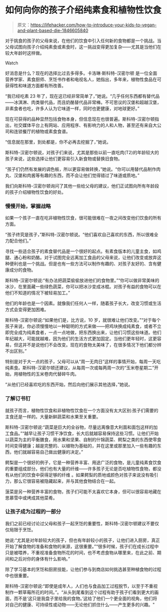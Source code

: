 # 如何向你的孩子介绍纯素食和植物性饮食

> 原文：<https://lifehacker.com/how-to-introduce-your-kids-to-vegan-and-plant-based-die-1846605840>

对于挑食的孩子的父母来说，在他们的饮食中引入任何新的食物都是一个挑战。当父母试图向孩子介绍纯素食或素食时，这一挑战变得更加复杂——尤其是当他们在较大年龄时这样做。

Watch

好消息是什么？现在的选择比过去多得多。卡洛琳·斯科特-汉密尔顿 是一位全面营养学家、素食厨师、烹饪书作者和电视名人，她指出，多年来，植物性食品在可获得性和味道方面都有所改善。

“我已经吃素 23 年了，现在这已经非常简单了，”她说。“几乎任何东西都有替代品——冰淇淋、肉类替代品，而且奶酪替代品非常棒。不可思议的汉堡和超越汉堡，非素食者也吃，许多人认为它味道一样，同时也更健康，对地球更好。”

现在可获得的品种显然包括食物本身，但信息现在也很普遍。斯科特-汉密尔顿指出，社交媒体平台上有网站、应用程序、有影响力的人和人物，甚至还有来自大公司和连锁餐厅的植物或素食食谱。

“信息就在那里，到处都是，你不必再去挖掘了，”她说。

斯科特-汉密尔顿说，对孩子们来说，尤其是那些以前一直吃肉(T2)的年龄较大的孩子来说，这些选择让他们更容易引入新食物或替换旧食物。

“孩子们仍然有发展的调色板，所以更容易做转换，”她说。“你可以用替代品制作肉丸、汉堡和肉酱等有趣的东西，而不会让他们觉得错过了味道或质地。”

我们向斯科特-汉密尔顿询问了其他一些给父母的建议，他们正试图向所有年龄段的孩子介绍植物性饮食的好处。

### **慢慢开始，掌握战略**

如果一个孩子一直在吃非植物性饮食，很可能很难在一夜之间改变他们饮食的所有方面。

“孩子终究是孩子，”斯科特-汉密尔顿说。“他们喜欢自己喜欢的东西，所以很难全力配合他们。”

寻找一些适合孩子的素食替代品是一个很好的起点。有素食版本的儿童主食，如鸡腿、通心粉和奶酪。对于试图完全远离加工食品的父母来说，让他们改变或放弃这种便利也是一个挑战。但是也有一些方法可以制作有趣的、对孩子友好的、含有健康成分的食物。

斯科特-汉密尔顿说:“有办法把蔬菜偷偷放进他们的食物里。”“你可以做非常美味的冰沙，在里面藏一些绿色蔬菜，你可以把冰沙变成冰棍。对孩子有益的食物可以在他们不知道的情况下被轻易加工。”

他们的年龄也是一个因素。就像我们任何人一样，随着孩子长大，改变习惯或生活方式会变得更加困难。

斯科特-汉密尔顿说:“如果他们是，比方说，10 岁，就很难让他们改变。”“对于每个孩子来说，你必须慢慢地以一种聪明的方式来做——把鸡块换成纯素食，或者不立即完全成为纯素食者，一点一点地做，把东西换出来，让他们习惯这些味道。他们年纪越大，可能就越难，因为他们的生活方式更加固定。当他们更年轻时，这更容易，但这并不是说他们不会改变。现在的食物太美味了，在很多情况下他们都分辨不出区别。”

特别是对于大一点的孩子，父母可以从“周一无肉日”这样的事情开始，每周一天吃纯素食。斯科特-汉密尔顿还建议，从每周一次或每两周一次的“玉米卷星期二”开始，用植物性的玉米卷肉代替碎牛肉。

“从他们已经喜欢吃的东西开始，然后向他们展示其他选择，”她说。

### **了解订书钉**

就孩子而言，植物性饮食和非植物性饮食在一个方面没有太大区别:孩子们需要的主食还是一样的。大量新鲜蔬菜和水果至关重要。

斯科特-汉密尔顿说:“蔬菜是巨大的全谷物，尽量远离像意大利面和面包这样的加工食品。”“越早让孩子习惯干净饮食，长大后就越容易保持这些习惯。让他们开始以蔬菜为主的平衡膳食，用水果和坚果、自制的什锦蔬菜、鳄梨之类的东西使零食时间变得健康；越是完整的、以植物为基础的，并在这里或那里加入一些有趣的东西，他们就越容易自己做出健康的决定。”

鳄梨是一个很好的例子，它是一种营养丰富、用途广泛的食物，是儿童纯素食饮食的重要组成部分。他们也有大量的纤维——许多孩子无论是否吃植物性食物，都没有从他们的饮食中获得足够的纤维 。如果鳄梨的质地或颜色对孩子来说没有吸引力，那么它很容易被隐藏起来，并与其他食物结合在一起。

菠菜是另一种营养丰富的食物，孩子们可能不太喜欢它本身，但可以很容易地藏在思慕雪中或烤成其他菜肴。

### **让孩子成为过程的一部分**

我们之前已经讨论过父母和孩子一起烹饪的重要性，斯科特-汉密尔顿建议不要仅仅局限于烹饪。

她说:“尤其是对年龄较大的孩子，但也有年龄较小的孩子，让他们进入厨房，真正开始了解食物的准备和食物的来源，这很重要。”“很多时候，孩子们在成长过程中只是被喂养，不重视准备食物所花的时间，也不考虑食物从哪里来，在此之前、期间和之后对你的身体有什么影响。”

除了学习基本的烹饪和厨房技能，让他们参与到商店如何挑选甚至种植食物的过程中也很重要。

斯科特-汉密尔顿说:“即使是成年人，人们也与食品加工过程脱节，以至于不重视制作一颗草莓所花的时间。”。“从头到尾看到这个过程有助于孩子们看到更大的画面，而不是‘这只是我盘子里给我的食物。’这给了他们一个更全面的视角，他们将对自己的健康、可持续性或动物——无论他们抓住什么——产生更多的兴趣。"
